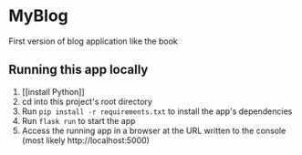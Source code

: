 # MyBlog
First version of blog application like the book

## Running this app locally 

1. [[install Python]]
1. cd into this project's root directory
1. Run `pip install -r requirements.txt` to install the app's dependencies
1. Run `flask run` to start the app
1. Access the running app in a browser at the URL written to the console (most likely http://localhost:5000)
